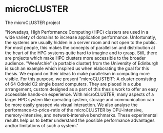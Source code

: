 # microCLUSTER
The microCLUSTER project

"Nowadays, High Performance Computing (HPC) clusters are used in a wide variety of domains to increase application performance. Unfortunatly, the systems are usually hidden in a server room and not open to the public. For most people, this makes  the concepts of parallelism and distribution at the heart of the HPC systems quite hard to imagine and to grasp. Still, there are projects which make HPC clusters more accessible to the broader audience. "WeeArchie" (a portable cluster) from the University of Edinburgh is such an example which inspired us when elaborating the goal for this thesis. We expand on their ideas to make parallelism in computing more visible. For this purpose, we present "microCLUSTER": A cluster consisting of 64 Odroid C2 single board computers. They are placed in a cube arrangement, custom designed as a part of this thesis work to offer an easy accessible hands-on experience. With microCLUSTER, many aspects of a larger HPC system like operating system, storage and communication can be more easily grasped via visual interaction. We also analyse the performance-to-price-ratio of the microCLUSTER by CPU-intensive, memory-intensive, and network-intensive benchmarks. These experimental results help us to better understand the possible performance advantages and/or limitations of such a system."
